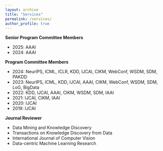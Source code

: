 ```yaml
---
layout: archive
title: "Services"
permalink: /services/
author_profile: true
---
```


**Senior Program Committee Members**

- 2025: AAAI
- 2024: AAAI

**Program Committee Members**

- 2024: NeurIPS, ICML, ICLR, KDD, IJCAI, CIKM, WebConf, WSDM, SDM, PAKDD
- 2023: NeurIPS, ICML, KDD, IJCAI, AAAI, CIKM, WebConf, WSDM, SDM, LoG, BigData
- 2022: KDD, IJCAI, AAAI, CIKM, WSDM, SDM, IAAI
- 2021: IJCAI, CIKM, IAAI
- 2020: IJCAI
- 2019: IJCAI

**Journal Reviewer**

- Data Mining and Knowledge Discovery
- Transactions on Knowledge Discovery from Data
- International Journal of Computer Vision
- Data-centric Machine Learning Research
